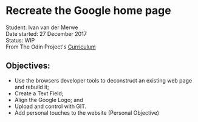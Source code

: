 <h1>Recreate the Google home page</h1>

Student: Ivan van der Merwe <br>
Date started:  27 December 2017 <br>
Status: WIP <br>
From The Odin Project's <a href="http://www.theodinproject.com/courses/web-development-101/lessons/html-css">Curriculum</a>



<h2>Objectives:</h2>
<ul>
  <li>Use the browsers developer tools to deconstruct an existing web page and rebuild it;</li>
  <li>Create a Text Field;</li>
  <li>Align the Google Logo; and</li>
  <li>Upload and control with GIT.</li>
  <li>Add personal touches to the website (Personal Objective)</li>
</ul>
